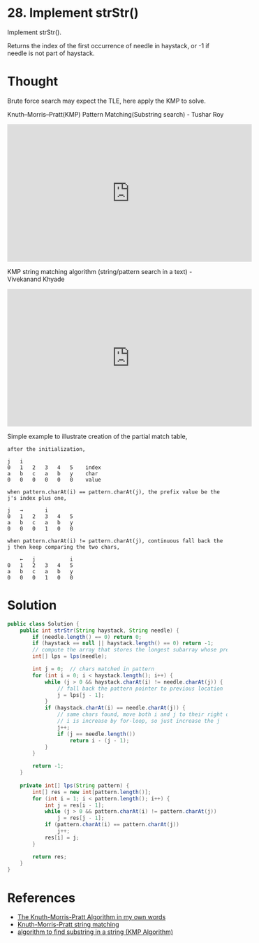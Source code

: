 # 28. Implement strStr\(\)

Implement strStr\(\).

Returns the index of the first occurrence of needle in haystack, or -1 if needle is not part of haystack.

# Thought
Brute force search may expect the TLE, here apply the KMP to solve.

Knuth–Morris–Pratt(KMP) Pattern Matching(Substring search) - Tushar Roy
<iframe width="560" height="315" src="https://www.youtube.com/embed/GTJr8OvyEVQ" frameborder="0" allowfullscreen></iframe>

KMP string matching algorithm (string/pattern search in a text) - Vivekanand Khyade
<iframe width="560" height="315" src="https://www.youtube.com/embed/D6dCOa_gMoY" frameborder="0" allowfullscreen></iframe>

Simple example to illustrate creation of the partial match table,

```
after the initialization, 

j   i
0   1   2   3   4   5    index
a   b   c   a   b   y    char
0   0   0   0   0   0    value

when pattern.charAt(i) == pattern.charAt(j), the prefix value be the j's index plus one,

j   →       i
0   1   2   3   4   5
a   b   c   a   b   y
0   0   0   1   0   0

when pattern.charAt(i) != pattern.charAt(j), continuous fall back the j then keep comparing the two chars,

    ←   j           i
0   1   2   3   4   5
a   b   c   a   b   y
0   0   0   1   0   0
```



# Solution

```java
public class Solution {
    public int strStr(String haystack, String needle) {
        if (needle.length() == 0) return 0;
        if (haystack == null || haystack.length() == 0) return -1;
        // compute the array that stores the longest subarray whose prefix is also its suffix
        int[] lps = lps(needle);

        int j = 0;  // chars matched in pattern
        for (int i = 0; i < haystack.length(); i++) {
            while (j > 0 && haystack.charAt(i) != needle.charAt(j)) {
                // fall back the pattern pointer to previous location
                j = lps[j - 1];
            }
            if (haystack.charAt(i) == needle.charAt(j)) {
                // same chars found, move both i and j to their right direction,
                // i is increase by for-loop, so just increase the j
                j++;
                if (j == needle.length())
                    return i - (j - 1);
            }
        }

        return -1;
    }
    
    private int[] lps(String pattern) {
        int[] res = new int[pattern.length()];
        for (int i = 1; i < pattern.length(); i++) {
            int j = res[i - 1];
            while (j > 0 && pattern.charAt(i) != pattern.charAt(j))
                j = res[j - 1];
            if (pattern.charAt(i) == pattern.charAt(j))
                j++;
            res[i] = j;
        }

        return res;
    }
}
```


# References
* [The Knuth-Morris-Pratt Algorithm in my own words](http://jakeboxer.com/blog/2009/12/13/the-knuth-morris-pratt-algorithm-in-my-own-words/)
* [Knuth-Morris-Pratt string matching](https://www.nayuki.io/page/knuth-morris-pratt-string-matching)
* [algorithm to find substring in a string (KMP Algorithm)](https://tekmarathon.com/2013/05/14/algorithm-to-find-substring-in-a-string-kmp-algorithm/)
